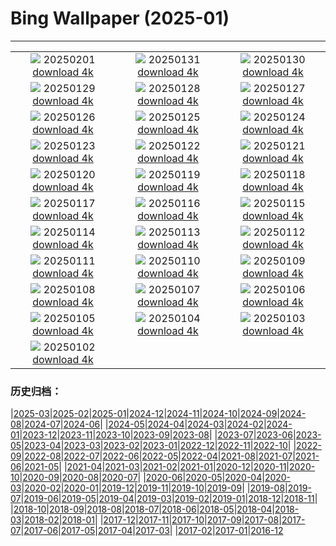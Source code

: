 # Bing Wallpaper (2025-01)
**************
| | | |
|:-:|:-:|:-:|
| ![](https://www.bing.com/th?id=OHR.FestungKonigsteinElbsandsteingebirge_DE-DE4868440436_1920x1080.jpg) 20250201 [download 4k](https://www.bing.com/th?id=OHR.FestungKonigsteinElbsandsteingebirge_DE-DE4868440436_UHD.jpg) | ![](https://www.bing.com/th?id=OHR.PlainsZebra_DE-DE9982406079_1920x1080.jpg) 20250131 [download 4k](https://www.bing.com/th?id=OHR.PlainsZebra_DE-DE9982406079_UHD.jpg) | ![](https://www.bing.com/th?id=OHR.OrdesaSpain_DE-DE0076469296_1920x1080.jpg) 20250130 [download 4k](https://www.bing.com/th?id=OHR.OrdesaSpain_DE-DE0076469296_UHD.jpg) |
| ![](https://www.bing.com/th?id=OHR.LunarDragon_DE-DE8035550106_1920x1080.jpg) 20250129 [download 4k](https://www.bing.com/th?id=OHR.LunarDragon_DE-DE8035550106_UHD.jpg) | ![](https://www.bing.com/th?id=OHR.FlyingOwl_DE-DE4640467598_1920x1080.jpg) 20250128 [download 4k](https://www.bing.com/th?id=OHR.FlyingOwl_DE-DE4640467598_UHD.jpg) | ![](https://www.bing.com/th?id=OHR.CanyonSnow_DE-DE3570405094_1920x1080.jpg) 20250127 [download 4k](https://www.bing.com/th?id=OHR.CanyonSnow_DE-DE3570405094_UHD.jpg) |
| ![](https://www.bing.com/th?id=OHR.FrostedBeech_DE-DE3039006645_1920x1080.jpg) 20250126 [download 4k](https://www.bing.com/th?id=OHR.FrostedBeech_DE-DE3039006645_UHD.jpg) | ![](https://www.bing.com/th?id=OHR.PortoSunset_DE-DE2650196473_1920x1080.jpg) 20250125 [download 4k](https://www.bing.com/th?id=OHR.PortoSunset_DE-DE2650196473_UHD.jpg) | ![](https://www.bing.com/th?id=OHR.IcelandGeyser_DE-DE1379578975_1920x1080.jpg) 20250124 [download 4k](https://www.bing.com/th?id=OHR.IcelandGeyser_DE-DE1379578975_UHD.jpg) |
| ![](https://www.bing.com/th?id=OHR.DeerValley_DE-DE5666572987_1920x1080.jpg) 20250123 [download 4k](https://www.bing.com/th?id=OHR.DeerValley_DE-DE5666572987_UHD.jpg) | ![](https://www.bing.com/th?id=OHR.PetraMonastery_DE-DE5253716041_1920x1080.jpg) 20250122 [download 4k](https://www.bing.com/th?id=OHR.PetraMonastery_DE-DE5253716041_UHD.jpg) | ![](https://www.bing.com/th?id=OHR.DutchSquirrel_DE-DE9795930868_1920x1080.jpg) 20250121 [download 4k](https://www.bing.com/th?id=OHR.DutchSquirrel_DE-DE9795930868_UHD.jpg) |
| ![](https://www.bing.com/th?id=OHR.PelicanPortrait_DE-DE4317425167_1920x1080.jpg) 20250120 [download 4k](https://www.bing.com/th?id=OHR.PelicanPortrait_DE-DE4317425167_UHD.jpg) | ![](https://www.bing.com/th?id=OHR.NeptunesGrotto_DE-DE3937457490_1920x1080.jpg) 20250119 [download 4k](https://www.bing.com/th?id=OHR.NeptunesGrotto_DE-DE3937457490_UHD.jpg) | ![](https://www.bing.com/th?id=OHR.WhiteSandsNP_DE-DE3540462962_1920x1080.jpg) 20250118 [download 4k](https://www.bing.com/th?id=OHR.WhiteSandsNP_DE-DE3540462962_UHD.jpg) |
| ![](https://www.bing.com/th?id=OHR.NapoliPizza_DE-DE7177948363_1920x1080.jpg) 20250117 [download 4k](https://www.bing.com/th?id=OHR.NapoliPizza_DE-DE7177948363_UHD.jpg) | ![](https://www.bing.com/th?id=OHR.BeardedTitsInSnowyReeds_DE-DE6963696045_1920x1080.jpg) 20250116 [download 4k](https://www.bing.com/th?id=OHR.BeardedTitsInSnowyReeds_DE-DE6963696045_UHD.jpg) | ![](https://www.bing.com/th?id=OHR.MuseumCourt_DE-DE6557412428_1920x1080.jpg) 20250115 [download 4k](https://www.bing.com/th?id=OHR.MuseumCourt_DE-DE6557412428_UHD.jpg) |
| ![](https://www.bing.com/th?id=OHR.CadizSpain_DE-DE6446198457_1920x1080.jpg) 20250114 [download 4k](https://www.bing.com/th?id=OHR.CadizSpain_DE-DE6446198457_UHD.jpg) | ![](https://www.bing.com/th?id=OHR.CoastalWales_DE-DE5918144653_1920x1080.jpg) 20250113 [download 4k](https://www.bing.com/th?id=OHR.CoastalWales_DE-DE5918144653_UHD.jpg) | ![](https://www.bing.com/th?id=OHR.CrescentTail_DE-DE3317267643_1920x1080.jpg) 20250112 [download 4k](https://www.bing.com/th?id=OHR.CrescentTail_DE-DE3317267643_UHD.jpg) |
| ![](https://www.bing.com/th?id=OHR.GermanyAppleOnWinterTree_DE-DE6727700722_1920x1080.jpg) 20250111 [download 4k](https://www.bing.com/th?id=OHR.GermanyAppleOnWinterTree_DE-DE6727700722_UHD.jpg) | ![](https://www.bing.com/th?id=OHR.BubbleLake_DE-DE3603764208_1920x1080.jpg) 20250110 [download 4k](https://www.bing.com/th?id=OHR.BubbleLake_DE-DE3603764208_UHD.jpg) | ![](https://www.bing.com/th?id=OHR.NamibiaDunes_DE-DE7496419422_1920x1080.jpg) 20250109 [download 4k](https://www.bing.com/th?id=OHR.NamibiaDunes_DE-DE7496419422_UHD.jpg) |
| ![](https://www.bing.com/th?id=OHR.GreatWallStairs_DE-DE7232445822_1920x1080.jpg) 20250108 [download 4k](https://www.bing.com/th?id=OHR.GreatWallStairs_DE-DE7232445822_UHD.jpg) | ![](https://www.bing.com/th?id=OHR.BouldersNZ_DE-DE6991214761_1920x1080.jpg) 20250107 [download 4k](https://www.bing.com/th?id=OHR.BouldersNZ_DE-DE6991214761_UHD.jpg) | ![](https://www.bing.com/th?id=OHR.RavennaBasilica_DE-DE6763936064_1920x1080.jpg) 20250106 [download 4k](https://www.bing.com/th?id=OHR.RavennaBasilica_DE-DE6763936064_UHD.jpg) |
| ![](https://www.bing.com/th?id=OHR.WinterLandscapeBavaria_DE-DE6496709723_1920x1080.jpg) 20250105 [download 4k](https://www.bing.com/th?id=OHR.WinterLandscapeBavaria_DE-DE6496709723_UHD.jpg) | ![](https://www.bing.com/th?id=OHR.VietnamFalls_DE-DE6165029954_1920x1080.jpg) 20250104 [download 4k](https://www.bing.com/th?id=OHR.VietnamFalls_DE-DE6165029954_UHD.jpg) | ![](https://www.bing.com/th?id=OHR.TolkienOxford_DE-DE5846503746_1920x1080.jpg) 20250103 [download 4k](https://www.bing.com/th?id=OHR.TolkienOxford_DE-DE5846503746_UHD.jpg) |
| ![](https://www.bing.com/th?id=OHR.ArdezSwitzerland_DE-DE7533597545_1920x1080.jpg) 20250102 [download 4k](https://www.bing.com/th?id=OHR.ArdezSwitzerland_DE-DE7533597545_UHD.jpg) |  |  |

### 历史归档：

|[2025-03](/../2025-03/2025-03.md)|[2025-02](/../2025-02/2025-02.md)|[2025-01](/2025-01.md)|[2024-12](/../2024-12/2024-12.md)|[2024-11](/../2024-11/2024-11.md)|[2024-10](/../2024-10/2024-10.md)|[2024-09](/../2024-09/2024-09.md)|[2024-08](/../2024-08/2024-08.md)|[2024-07](/../2024-07/2024-07.md)|[2024-06](/../2024-06/2024-06.md)|
|[2024-05](/../2024-05/2024-05.md)|[2024-04](/../2024-04/2024-04.md)|[2024-03](/../2024-03/2024-03.md)|[2024-02](/../2024-02/2024-02.md)|[2024-01](/../2024-01/2024-01.md)|[2023-12](/../2023-12/2023-12.md)|[2023-11](/../2023-11/2023-11.md)|[2023-10](/../2023-10/2023-10.md)|[2023-09](/../2023-09/2023-09.md)|[2023-08](/../2023-08/2023-08.md)|
|[2023-07](/../2023-07/2023-07.md)|[2023-06](/../2023-06/2023-06.md)|[2023-05](/../2023-05/2023-05.md)|[2023-04](/../2023-04/2023-04.md)|[2023-03](/../2023-03/2023-03.md)|[2023-02](/../2023-02/2023-02.md)|[2023-01](/../2023-01/2023-01.md)|[2022-12](/../2022-12/2022-12.md)|[2022-11](/../2022-11/2022-11.md)|[2022-10](/../2022-10/2022-10.md)|
|[2022-09](/../2022-09/2022-09.md)|[2022-08](/../2022-08/2022-08.md)|[2022-07](/../2022-07/2022-07.md)|[2022-06](/../2022-06/2022-06.md)|[2022-05](/../2022-05/2022-05.md)|[2022-04](/../2022-04/2022-04.md)|[2021-08](/../2021-08/2021-08.md)|[2021-07](/../2021-07/2021-07.md)|[2021-06](/../2021-06/2021-06.md)|[2021-05](/../2021-05/2021-05.md)|
|[2021-04](/../2021-04/2021-04.md)|[2021-03](/../2021-03/2021-03.md)|[2021-02](/../2021-02/2021-02.md)|[2021-01](/../2021-01/2021-01.md)|[2020-12](/../2020-12/2020-12.md)|[2020-11](/../2020-11/2020-11.md)|[2020-10](/../2020-10/2020-10.md)|[2020-09](/../2020-09/2020-09.md)|[2020-08](/../2020-08/2020-08.md)|[2020-07](/../2020-07/2020-07.md)|
|[2020-06](/../2020-06/2020-06.md)|[2020-05](/../2020-05/2020-05.md)|[2020-04](/../2020-04/2020-04.md)|[2020-03](/../2020-03/2020-03.md)|[2020-02](/../2020-02/2020-02.md)|[2020-01](/../2020-01/2020-01.md)|[2019-12](/../2019-12/2019-12.md)|[2019-11](/../2019-11/2019-11.md)|[2019-10](/../2019-10/2019-10.md)|[2019-09](/../2019-09/2019-09.md)|
|[2019-08](/../2019-08/2019-08.md)|[2019-07](/../2019-07/2019-07.md)|[2019-06](/../2019-06/2019-06.md)|[2019-05](/../2019-05/2019-05.md)|[2019-04](/../2019-04/2019-04.md)|[2019-03](/../2019-03/2019-03.md)|[2019-02](/../2019-02/2019-02.md)|[2019-01](/../2019-01/2019-01.md)|[2018-12](/../2018-12/2018-12.md)|[2018-11](/../2018-11/2018-11.md)|
|[2018-10](/../2018-10/2018-10.md)|[2018-09](/../2018-09/2018-09.md)|[2018-08](/../2018-08/2018-08.md)|[2018-07](/../2018-07/2018-07.md)|[2018-06](/../2018-06/2018-06.md)|[2018-05](/../2018-05/2018-05.md)|[2018-04](/../2018-04/2018-04.md)|[2018-03](/../2018-03/2018-03.md)|[2018-02](/../2018-02/2018-02.md)|[2018-01](/../2018-01/2018-01.md)|
|[2017-12](/../2017-12/2017-12.md)|[2017-11](/../2017-11/2017-11.md)|[2017-10](/../2017-10/2017-10.md)|[2017-09](/../2017-09/2017-09.md)|[2017-08](/../2017-08/2017-08.md)|[2017-07](/../2017-07/2017-07.md)|[2017-06](/../2017-06/2017-06.md)|[2017-05](/../2017-05/2017-05.md)|[2017-04](/../2017-04/2017-04.md)|[2017-03](/../2017-03/2017-03.md)|
|[2017-02](/../2017-02/2017-02.md)|[2017-01](/../2017-01/2017-01.md)|[2016-12](/../2016-12/2016-12.md)